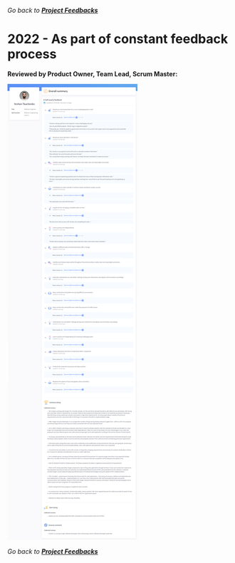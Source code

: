 *Go back to [**Project Feedbacks**](../../README.md#project-feedbacks)*

# 2022 - As part of constant feedback process

**Reviewed by Product Owner, Team Lead, Scrum Master:**

![picture](../pictures/feedbacks/2022-Sep-EPAM-Summary-Feedback.PNG)

*Go back to [**Project Feedbacks**](../../README.md#project-feedbacks)*